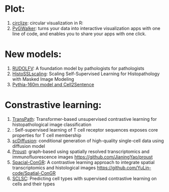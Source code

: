 # Plot: 
1. [circlize](https://github.com/jokergoo/circlize): circular visualization in R: 
2. [PyGWalker](https://kanaries.net/pygwalker): turns your data into interactive visualization apps with one line of code, and enables you to share your apps with one click.
# New models:
1. [RUDOLFV](https://arxiv.org/pdf/2401.04079): A foundation model by pathologists for pathologists
2. [HistoSSLscaling](https://github.com/owkin/HistoSSLscaling): Scaling Self-Supervised Learning for Histopathology with Masked Image Modeling
3. [Pythia-160m model and Cell2Sentence](https://huggingface.co/vandijklab/pythia-160m-c2s)
# Constrastive learning:
1. [TransPath](https://github.com/Xiyue-Wang/TransPath): Transformer-based unsupervised contrastive learning for histopathological image classification
1. [](https://www.science.org/doi/10.1126/sciadv.adk4670): Self-supervised learning of T cell receptor sequences exposes core properties for T cell membership
2. [scDiffusion](https://github.com/EperLuo/scDiffusion): conditional generation of high-quality single-cell data using diffusion model
3. [Proust](https://www.biorxiv.org/content/10.1101/2024.02.02.578662v1): graph-based using spatially resolved transcriptomics and immunofluorescence images https://github.com/JianingYao/proust
4. [Spacial-ConGR](https://www.sciencedirect.com/science/article/pii/S200103702400120X):  A contrastive learning approach to integrate spatial transcriptomics and histological images https://github.com/YuLin-code/Spatial-ConGR
5. [SCLSC](https://github.com/yaozhong/SCLSC): Predicting cell types with supervised contrastive learning on cells and their types
